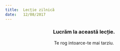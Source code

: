 ```yaml
---
title:  Lecție zilnică
date:   12/08/2017
---
```


### <center>Lucrăm la această lecție.</center>
<center>Te rog intoarce-te mai tarziu.</center>